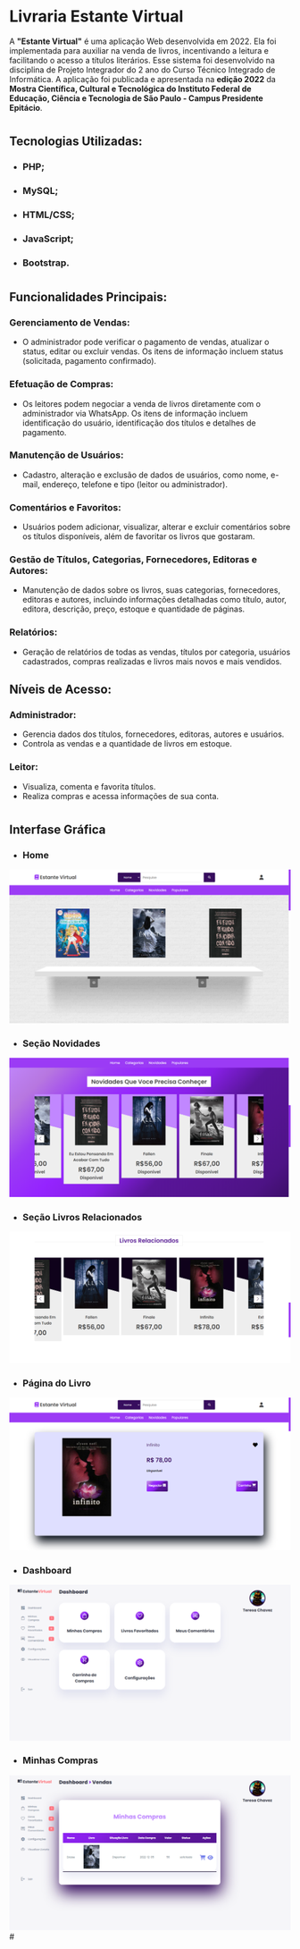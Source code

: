 # Livraria **Estante Virtual**

A **"Estante Virtual"** é uma aplicação Web desenvolvida em 2022. Ela foi implementada para auxiliar na venda de livros, incentivando a leitura e facilitando o acesso a títulos literários. Esse sistema foi desenvolvido na disciplina de Projeto Integrador do 2 ano do Curso Técnico Integrado de Informática. A aplicação foi publicada e apresentada na **edição 2022** da **Mostra Científica, Cultural e Tecnológica do Instituto Federal de Educação, Ciência e Tecnologia de São Paulo - Campus Presidente Epitácio**.
#
## **Tecnologias Utilizadas:**
- ### PHP;
- ### MySQL;
- ### HTML/CSS;
- ### JavaScript;
- ### Bootstrap.
#
## **Funcionalidades Principais:**
### Gerenciamento de Vendas:
- O administrador pode verificar o pagamento de vendas, atualizar o status, editar ou excluir vendas. Os itens de informação incluem status (solicitada, pagamento confirmado).
### Efetuação de Compras:
- Os leitores podem negociar a venda de livros diretamente com o administrador via WhatsApp. Os itens de informação incluem identificação do usuário, identificação dos títulos e detalhes de pagamento.
### Manutenção de Usuários:
- Cadastro, alteração e exclusão de dados de usuários, como nome, e-mail, endereço, telefone e tipo (leitor ou administrador).
### Comentários e Favoritos:
- Usuários podem adicionar, visualizar, alterar e excluir comentários sobre os títulos disponíveis, além de favoritar os livros que gostaram.
### Gestão de Títulos, Categorias, Fornecedores, Editoras e Autores:
- Manutenção de dados sobre os livros, suas categorias, fornecedores, editoras e autores, incluindo informações detalhadas como título, autor, editora, descrição, preço, estoque e quantidade de páginas.
### Relatórios:
- Geração de relatórios de todas as vendas, títulos por categoria, usuários cadastrados, compras realizadas e livros mais novos e mais vendidos.
## Níveis de Acesso:
### Administrador:
- Gerencia dados dos títulos, fornecedores, editoras, autores e usuários.
- Controla as vendas e a quantidade de livros em estoque.
### Leitor:
- Visualiza, comenta e favorita títulos.
- Realiza compras e acessa informações de sua conta.
#

## **Interfase Gráfica**
- ### Home
<img src="home.png">

- ### Seção Novidades
<img src="novidades.png">

- ### Seção Livros Relacionados
<img src="livro relacionados.png">

- ### Página do Livro
<img src="livro.png">

- ### Dashboard
<img src="Dashboard usuario.png">

- ### Minhas Compras
<img src="minhas compras.png">
#
